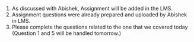 1. As discussed with Abishek, Assignment will be added in the LMS.
2. Assignment questions were already prepared and uploaded by Abishek in LMS.
3. Please complete the questions related to the one that we covered today (Question 1 and 5 will be handled tomorrow.)
